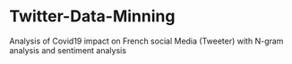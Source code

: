 # Twitter-Data-Minning
Analysis of Covid19 impact on French social Media (Tweeter) with N-gram analysis and sentiment analysis
